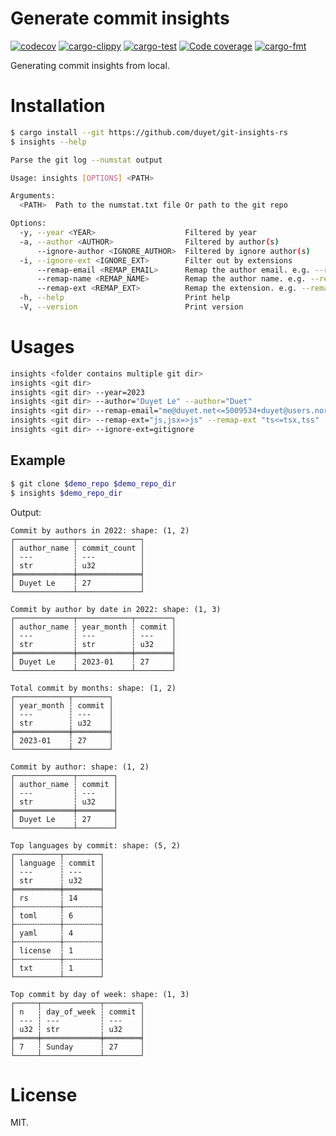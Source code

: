 # Generate commit insights

[![codecov](https://codecov.io/gh/duyet/git-insights-rs/branch/master/graph/badge.svg?token=VCDqi5hfza)](https://codecov.io/gh/duyet/git-insights-rs)
[![cargo-clippy](https://github.com/duyet/git-insights-rs/actions/workflows/cargo-clippy.yaml/badge.svg)](https://github.com/duyet/git-insights-rs/actions/workflows/cargo-clippy.yaml)
[![cargo-test](https://github.com/duyet/git-insights-rs/actions/workflows/cargo-test.yaml/badge.svg)](https://github.com/duyet/athena-rs/actions/workflows/cargo-test.yaml)
[![Code coverage](https://github.com/duyet/git-insights-rs/actions/workflows/cov.yaml/badge.svg)](https://github.com/duyet/athena-rs/actions/workflows/cov.yaml)
[![cargo-fmt](https://github.com/duyet/git-insights-rs/actions/workflows/cargo-fmt.yaml/badge.svg)](https://github.com/duyet/athena-rs/actions/workflows/cargo-fmt.yaml)

Generating commit insights from local.


# Installation

<!-- BEGIN INSTALLATION -->
```bash
$ cargo install --git https://github.com/duyet/git-insights-rs
$ insights --help

Parse the git log --numstat output

Usage: insights [OPTIONS] <PATH>

Arguments:
  <PATH>  Path to the numstat.txt file Or path to the git repo

Options:
  -y, --year <YEAR>                    Filtered by year
  -a, --author <AUTHOR>                Filtered by author(s)
      --ignore-author <IGNORE_AUTHOR>  Filtered by ignore author(s)
  -i, --ignore-ext <IGNORE_EXT>        Filter out by extensions
      --remap-email <REMAP_EMAIL>      Remap the author email. e.g. --remap-email "me@duyet.net<=5009534+duyet@users.noreply.github.com,lvduit08@gmail.com"
      --remap-name <REMAP_NAME>        Remap the author name. e.g. --remap-name "Duyet Le=>Duyet"
      --remap-ext <REMAP_EXT>          Remap the extension. e.g. --remap-ext "tsx=>ts"
  -h, --help                           Print help
  -V, --version                        Print version
```
<!-- END INSTALLATION -->

# Usages

```bash
insights <folder contains multiple git dir>
insights <git dir>
insights <git dir> --year=2023
insights <git dir> --author="Duyet Le" --author="Duet"
insights <git dir> --remap-email="me@duyet.net<=5009534+duyet@users.noreply.github.com" --author="Duet"
insights <git dir> --remap-ext="js,jsx=>js" --remap-ext "ts<=tsx,tss"
insights <git dir> --ignore-ext=gitignore
```

## Example

<!-- BEGIN DEMO -->
```bash
$ git clone $demo_repo $demo_repo_dir
$ insights $demo_repo_dir
```

Output:

```
Commit by authors in 2022: shape: (1, 2)
┌─────────────┬──────────────┐
│ author_name ┆ commit_count │
│ ---         ┆ ---          │
│ str         ┆ u32          │
╞═════════════╪══════════════╡
│ Duyet Le    ┆ 27           │
└─────────────┴──────────────┘

Commit by author by date in 2022: shape: (1, 3)
┌─────────────┬────────────┬────────┐
│ author_name ┆ year_month ┆ commit │
│ ---         ┆ ---        ┆ ---    │
│ str         ┆ str        ┆ u32    │
╞═════════════╪════════════╪════════╡
│ Duyet Le    ┆ 2023-01    ┆ 27     │
└─────────────┴────────────┴────────┘

Total commit by months: shape: (1, 2)
┌────────────┬────────┐
│ year_month ┆ commit │
│ ---        ┆ ---    │
│ str        ┆ u32    │
╞════════════╪════════╡
│ 2023-01    ┆ 27     │
└────────────┴────────┘

Commit by author: shape: (1, 2)
┌─────────────┬────────┐
│ author_name ┆ commit │
│ ---         ┆ ---    │
│ str         ┆ u32    │
╞═════════════╪════════╡
│ Duyet Le    ┆ 27     │
└─────────────┴────────┘

Top languages by commit: shape: (5, 2)
┌──────────┬────────┐
│ language ┆ commit │
│ ---      ┆ ---    │
│ str      ┆ u32    │
╞══════════╪════════╡
│ rs       ┆ 14     │
├╌╌╌╌╌╌╌╌╌╌┼╌╌╌╌╌╌╌╌┤
│ toml     ┆ 6      │
├╌╌╌╌╌╌╌╌╌╌┼╌╌╌╌╌╌╌╌┤
│ yaml     ┆ 4      │
├╌╌╌╌╌╌╌╌╌╌┼╌╌╌╌╌╌╌╌┤
│ license  ┆ 1      │
├╌╌╌╌╌╌╌╌╌╌┼╌╌╌╌╌╌╌╌┤
│ txt      ┆ 1      │
└──────────┴────────┘

Top commit by day of week: shape: (1, 3)
┌─────┬─────────────┬────────┐
│ n   ┆ day_of_week ┆ commit │
│ --- ┆ ---         ┆ ---    │
│ u32 ┆ str         ┆ u32    │
╞═════╪═════════════╪════════╡
│ 7   ┆ Sunday      ┆ 27     │
└─────┴─────────────┴────────┘

```
<!-- END DEMO -->

# License

MIT.

